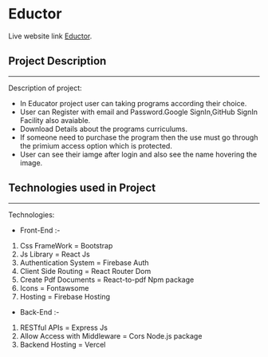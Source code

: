 # Eductor

Live website link [Eductor](https://educator-fd15d.web.app/).

## Project Description

---

Description of project:

- In Educator project user can taking programs according their choice.
- User can Register with email and Password.Google SignIn,GitHub SignIn Facility also avaiable.
- Download Details about the programs curriculums.
- If someone need to purchase the program then the use must go through the primium access option which is protected.
- User can see their iamge after login and also see the name hovering the image.

## Technologies used in Project

---

Technologies:

- Front-End :-

1. Css FrameWork = Bootstrap
2. Js Library = React Js
3. Authentication System = Firebase Auth
4. Client Side Routing = React Router Dom
5. Create Pdf Documents = React-to-pdf Npm package
6. Icons = Fontawsome
7. Hosting = Firebase Hosting

- Back-End :-

1. RESTful APIs = Express Js
2. Allow Access with Middleware = Cors Node.js package
3. Backend Hosting = Vercel
